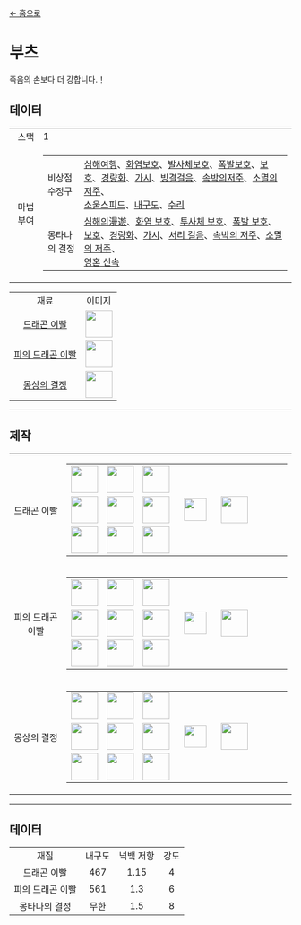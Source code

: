 [← 홈으로](../)
# 부츠
죽음의 손보다 더 강합니다.！

## 데이터
<table>
    <tr><td align="end">스택</td><td>1</td></tr>
    <tr><td align="end">마법 부여</td><td>
        <table>
            <tr><td>비상점수정구</td><td><a href="https://minecraft.fandom.com/zh/wiki/심해여행">심해여행</a>、<a href="https://minecraft.fandom.com/zh/wiki/화염보호">화염보호</a>、<a href="https://minecraft.fandom.com/zh/wiki/발사체보호">발사체보호</a>、<a href="https://minecraft.fandom.com/zh/wiki/폭발보호">폭발보호</a>、<a href="https://minecraft.fandom.com/zh/wiki/보호">보호</a>、<a href="https://minecraft.fandom.com/zh/wiki/경량화">경량화</a>、<a href="https://minecraft.fandom.com/zh/wiki/가시">가시</a>、<a href="https://minecraft.fandom.com/zh/wiki/빙결걸음">빙결걸음</a>、<a href="https://minecraft.fandom.com/zh/wiki/속박의저주">속박의저주</a>、<a href="https://minecraft.fandom.com/zh/wiki/소멸의저주">소멸의저주</a>、<br/><a href="https://minecraft.fandom.com/zh/wiki/소울스피드">소울스피드</a>、<a href="https://minecraft.fandom.com/zh/wiki/내구도">내구도</a>、<a href="https://minecraft.fandom.com/zh/wiki/수리">수리</a></td></tr>
            <tr><td>몽타나의 결정</td><td><a href="https://minecraft.fandom.com/zh/wiki/심해의_漫遊">심해의漫遊</a>、<a href="https://minecraft.fandom.com/zh/wiki/화염_보호">화염 보호</a>、<a href="https://minecraft.fandom.com/zh/wiki/투사체_보호">투사체 보호</a>、<a href="https://minecraft.fandom.com/zh/wiki/폭발_보호">폭발 보호</a>、<a href="https://minecraft.fandom.com/zh/wiki/보호">보호</a>、<a href="https://minecraft.fandom.com/zh/wiki/경량화">경량화</a>、<a href="https://minecraft.fandom.com/zh/wiki/가시">가시</a>、<a href="https://minecraft.fandom.com/zh/wiki/서리_걸음">서리 걸음</a>、<a href="https://minecraft.fandom.com/zh/wiki/속박의_저주">속박의 저주</a>、<a href="https://minecraft.fandom.com/zh/wiki/소멸의_저주">소멸의 저주</a>、<br/><a href="https://minecraft.fandom.com/zh/wiki/영혼_신속">영혼 신속</a></td></tr>
        </table>
    </td></tr>
</table>
<table>
    <tr><td align="center">재료</td><td align="center">이미지</td></tr>
    <tr><td align="center"><a href="dragon_tooth.md">드래곤 이빨</a></td><td><img src="https://i.imgur.com/eTBvKLO.png" height="48"/></td></tr>
    <tr><td align="center"><a href="dragon_blood_tooth.md">피의 드래곤 이빨</a></td><td><img src="https://i.imgur.com/PAuaERZ.png" height="48"/></td></tr>
    <tr><td align="center"><a href="nightmare_crystal.md">몽상의 결정</a></td><td><img src="https://i.imgur.com/JZu4crW.png" height="48"/></td></tr>
</table>

---

## 제작
<table>
    <tr>
        <td align="center">드래곤 이빨</td>
        <td>
            <table>
                <tr><td><img src="https://i.imgur.com/wl43BjZ.png" width="48"/></td><td><img src="https://i.imgur.com/wl43BjZ.png" width="48"/></td><td><img src="https://i.imgur.com/wl43BjZ.png" width="48"/></td><td colspan="3"></td></tr>
                <tr><td><img src="https://i.imgur.com/ZJn6ZOj.png" width="48"/></td><td><img src="https://i.imgur.com/wl43BjZ.png" width="48"/></td><td><img src="https://i.imgur.com/ZJn6ZOj.png" width="48"/></td><td width="70" align="center"><img src="https://i.imgur.com/VE0KqIE.png" width="40"/></td><td><img src="https://i.imgur.com/eTBvKLO.png" width="48"/></td><td width="70"></td></tr>
                <tr><td><img src="https://i.imgur.com/ZJn6ZOj.png" width="48"/></td><td><img src="https://i.imgur.com/wl43BjZ.png" width="48"/></td><td><img src="https://i.imgur.com/ZJn6ZOj.png" width="48"/></td><td colspan="3"></td></tr>
            </table>
        </td>
    </tr>
    <tr>
        <td align="center">피의 드래곤 이빨</td>
        <td>
            <table>
                <tr><td><img src="https://i.imgur.com/wl43BjZ.png" width="48"/></td><td><img src="https://i.imgur.com/wl43BjZ.png" width="48"/></td><td><img src="https://i.imgur.com/wl43BjZ.png" width="48"/></td><td colspan="3"></td></tr>
                <tr><td><img src="https://i.imgur.com/DWX8hfU.png" width="48"/></td><td><img src="https://i.imgur.com/wl43BjZ.png" width="48"/></td><td><img src="https://i.imgur.com/DWX8hfU.png" width="48"/></td><td width="70" align="center"><img src="https://i.imgur.com/VE0KqIE.png" width="40"/></td><td><img src="https://i.imgur.com/PAuaERZ.png" width="48"/></td><td width="70"></td></tr>
                <tr><td><img src="https://i.imgur.com/DWX8hfU.png" width="48"/></td><td><img src="https://i.imgur.com/wl43BjZ.png" width="48"/></td><td><img src="https://i.imgur.com/DWX8hfU.png" width="48"/></td><td colspan="3"></td></tr>
            </table>
        </td>
    </tr>
    <tr>
        <td align="center">몽상의 결정</td>
        <td>
            <table>
                <tr><td><img src="https://i.imgur.com/wl43BjZ.png" width="48"/></td><td><img src="https://i.imgur.com/wl43BjZ.png" width="48"/></td><td><img src="https://i.imgur.com/wl43BjZ.png" width="48"/></td><td colspan="3"></td></tr>
                <tr><td><img src="https://i.imgur.com/pivPa8U.png" width="48"/></td><td><img src="https://i.imgur.com/wl43BjZ.png" width="48"/></td><td><img src="https://i.imgur.com/pivPa8U.png" width="48"/></td><td width="70" align="center"><img src="https://i.imgur.com/VE0KqIE.png" width="40"/></td><td><img src="https://i.imgur.com/JZu4crW.png" width="48"/></td><td width="70"></td></tr>
                <tr><td><img src="https://i.imgur.com/pivPa8U.png" width="48"/></td><td><img src="https://i.imgur.com/wl43BjZ.png" width="48"/></td><td><img src="https://i.imgur.com/pivPa8U.png" width="48"/></td><td colspan="3"></td></tr>
            </table>
        </td>
    </tr>
</table>

---

## 데이터

<table>
    <tr><td align="center">재질</td><td align="center">내구도</td><td align="center">넉백 저항</td><td align="center">강도</td></tr>
    <tr><td align="center">드래곤 이빨</td><td align="center">467</td><td align="center">1.15</td><td align="center">4</td></tr>
    <tr><td align="center">피의 드래곤 이빨</td><td align="center">561</td><td align="center">1.3</td><td align="center">6</td></tr>
    <tr><td align="center">몽타나의 결정</td><td align="center">무한</td><td align="center">1.5</td><td align="center">8</td></tr>
</table>
